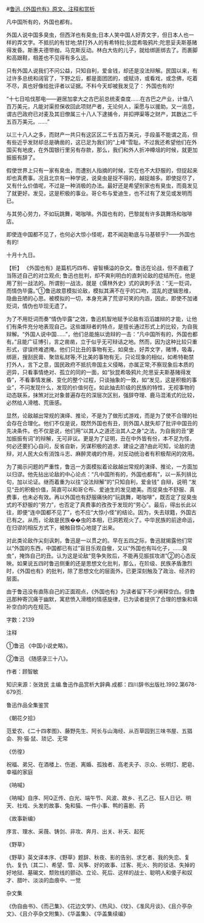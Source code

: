 #[鲁迅《外国也有》原文、注释和赏析](https://www.vrrw.net/wx/9709.html)

凡中国所有的，外国也都有。

外国人说中国多臭虫，但西洋也有臭虫;日本人笑中国人好弄文字，但日本人也一样的弄文字。不抵抗的有甘地;禁打外人的有希特拉;狄昆希吸鸦片;陀思妥夫斯基赌得发昏。斯惠夫德带枷，马克斯反动。林白大佐的儿子，就给绑匪绑去了。而裹脚和高跟鞋，相差也不见得有多么远。

只有外国人说我们不问公益，只知自利，爱金钱，却还是没法辩解。民国以来，有过许多总统和阔官了，下野之后，都是面团团的，或赋诗，或看戏，或念佛，吃着不尽，真也好像给批评者以证据。不料今天却被我发见了： 外国也有的!

“十七日哈伐那电——避居加拿大之古巴前总统麦查度……在古巴之产业，计值八百万美元，凡能对渠担保收回此项财产者，无论何人，渠愿与以援助。又一消息，谓古巴政府已对麦及其旧僚属三十八人下逮捕令，并扣押渠等之财产，其数达二千五百万美元。……”

以三十八人之多，而财产一共只有这区区二千五百万美元，手段虽不能谓之高，但有些近乎发财却总是确凿的，这已足为我们的“上峰”雪耻。不过我还希望他们在外国买有地皮，在外国银行里另有存款，那么，我们和外人折冲樽俎的时候，就更加振振有辞了。

假使世界上只有一家有臭虫，而遭别人指摘的时候，实在也不大舒服的，但捉起来却也真费事。况且北京有一种学说，说臭虫是捉不得的，越捉越多。即使捉尽了，又有什么价值呢，不过是一种消极的办法。最好还是希望别家也有臭虫，而竟发见了就更好。发见，这是积极的事业。哥仑布与爱迪生，也不过有了发见或发明而已。

与其劳心劳力，不如玩跳舞，喝咖啡。外国也有的，巴黎就有许多跳舞场和咖啡店。

即使连中国都不见了，也何必大惊小怪呢，君不闻迦勒底与马基顿乎?——外国也有的!

十月十九日。



【析】 《外国也有》是篇机巧四布、睿智横溢的杂文。鲁迅在论战，但不直截了当陈述自己的对立观点; 鲁迅也批判，却不爽利明白的直刺论敌的症结所在。他是用了别一战法的。所谓别一战法，就是《儒林外史》式的讽刺手法：“无一贬词，而情伪毕露。”①鲁迅故意模拟论敌，模拟其满不在乎的口吻，混乱的逻辑思维，隐曲丑陋的心思。被模拟的一切，本身充满了荒谬可笑的内涵，因此，即使不加诸贬词，情伪也毕现无遗了。

为了不用贬词而奏“情伪毕露”之效，鲁迅机智地赋予论敌有滔滔雄辩的才能，让他们有条件充分地表现自己。这些雄辩者的特点，是擅长通过形式上的比较，为自我辩解。“外国人说中国……”，他们总能施以诡辩的一击：“凡中国所有的，外国也都有。”且能广征博引，言之凿凿，立于似乎无可辩诘之地。然而，因为这种比较只重形式，谬误终难遮掩。他们只比丑的事物有无，如臭虫，好弄文字，赌博，吸毒，绑匪，搜刮民膏、聚敛私财等;不比美的事物有无，只论现象的相似，如希特勒禁打外人，言下之意，国民政府不抵抗帝国主义侵略，亦属正常;不察现象后本质的迥异，只看事情绝对、孤立的同的一面，如“狄昆希吸鸦片;陀思妥夫斯基赌得发昏”，不看事情发展、变化的整个过程，只谈抽象的一致，如“发见，这是积极的事业”，不问发现什么，发现的价值何在。如此抽去阶级的民族的特性，无视事物的动态联系，抹煞对比对象普遍存在的深层次区别，强辞夺理、鹿马混淆式的比较，必然给人滑稽、荒唐感。

显然，论敌越出常规的演绎、推论，不是为了做形式游戏，而是为了使不合理的社会存在合理化。他们不仅是说，既然外国也有丑，则外国人就失却了批评中国丑的先决条件。也不仅是说，他们用“以其人之道还治其人之身”之法，为自我的丑“更加振振有词”的辩解，无可非议。更是为了证明，丑在中外皆有份，本不足为怪，何必还要扪心自问，反省自新，另谋积极的追求、建设之道?由此可知，论敌的诡辩，对人民大众有消蚀斗志、麻醉灵魂的作用，对反动统治者有积极帮闲的效用。

为了揭示问题的严重性，鲁迅一方面模拟着论敌越出常规的演绎、推论，一方面加以归谬。他先拈出论敌的中心论点：“凡中国所有的，外国也都有”，以一系列排比句，加以论证。继而着重为以往“没法辩解”的“只知自利，爱金钱” 自辩，说明 “发见“丑的积极价值，简直可以和哥仑布、爱迪生的发见媲美。而捉臭虫不舒服、真费事，也未必有效。再以外国也有舒服痛快的“玩跳舞，喝咖啡”，既否定了捉臭虫式的不舒服的“劳力”，也否定了真费事的孜孜于发现的“劳心”。最后，得出长此以往，即便“连中国都不见了”，也不应“大惊小怪”的结论。因为，失去球籍，外国古已有之。从而，论敌是民族��虫的本相，已洞若观火了。中华民族的前途命运，在归谬的相反方式下，被触目惊心地提了出来。

对此类论敌作尖刻讽刺，鲁迅是一以贯之的。早在五四之际，鲁迅就揭露他们常以“外国的东西，中国都已有过”盲目乐观自傲，又以“外国也有叫化子，……臭虫”，掩饰自己的丑。认为这是论敌“竞争失败后，不能再见振拔攻进”②的心态反映。如果说五四时鲁迅侧重的还是思想文化批判，那么，在阶级、民族矛盾激烈时，《外国也有》的批判，除了思想文化的层面外，已更深刻触及了政治、经济的层面。

由于鲁迅没有直陈自己的正面观点，《外国也有》为读者留下不少阐释空白。但鲁迅那种寄沉痛于幽默，寓悲愤入滑稽的情感旋律，已为读者提供了合理的想象和填补空白的内在规范。

字数：2139

注释

①鲁迅 《中国小说史略》。

②鲁迅 《随感录三十八》。

作者：顾智敏

知识来源：张效民 主编.鲁迅作品赏析大辞典.成都：四川辞书出版社.1992.第678-679页.

鲁迅作品全集鉴赏

《朝花夕拾》

范爱农、《二十四孝图》、藤野先生、阿长与山海经、从百草园到三味书屋、五猖会、狗·猫·鼠、琐记、无常

《仿徨》

祝福、弟兄、在酒楼上、伤逝、离婚、孤独者、高老夫子、示众、长明灯、肥皂、幸福的家庭

《呐喊》

《呐喊》自序、阿Q正传、白光、端午节、风波、故乡、孔乙己、狂人日记、明天、社戏、头发的故事、兔和猫、一件小事、鸭的喜剧、药

《故事新编》

序言、理水、采薇、铸剑、非攻、奔月、出关、补天、起死

《野草》

《野草》英文译本序、《野草》题辞、秋夜、影的告别、求乞者、我的失恋、复仇、复仇〔其二〕、希望、雪、风筝、好的故事、过客、死火、狗的驳诘、失掉的好地狱、墓碣文、颓败线的颤动、立论、死后、这样的战士、聪明人和傻子和奴才、腊叶、淡淡的血痕中、一觉

杂文集

《伪自由书》、《而己集》、《花边文学》、《热风》、《坟》、《准风月谈》、《且介亭杂文》、《且介亭杂文附集》、《华盖集》、《华盖集续编》

